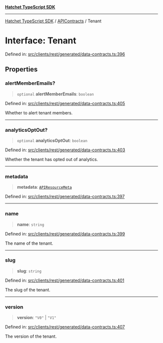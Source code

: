[**Hatchet TypeScript SDK**](../../../../README.md)

***

[Hatchet TypeScript SDK](../../../../README.md) / [APIContracts](../README.md) / Tenant

# Interface: Tenant

Defined in: [src/clients/rest/generated/data-contracts.ts:396](https://github.com/hatchet-dev/hatchet/blob/0288a24f2e9f14787135b399bd47182f4d1260d9/sdks/typescript/src/clients/rest/generated/data-contracts.ts#L396)

## Properties

### alertMemberEmails?

> `optional` **alertMemberEmails**: `boolean`

Defined in: [src/clients/rest/generated/data-contracts.ts:405](https://github.com/hatchet-dev/hatchet/blob/0288a24f2e9f14787135b399bd47182f4d1260d9/sdks/typescript/src/clients/rest/generated/data-contracts.ts#L405)

Whether to alert tenant members.

***

### analyticsOptOut?

> `optional` **analyticsOptOut**: `boolean`

Defined in: [src/clients/rest/generated/data-contracts.ts:403](https://github.com/hatchet-dev/hatchet/blob/0288a24f2e9f14787135b399bd47182f4d1260d9/sdks/typescript/src/clients/rest/generated/data-contracts.ts#L403)

Whether the tenant has opted out of analytics.

***

### metadata

> **metadata**: [`APIResourceMeta`](APIResourceMeta.md)

Defined in: [src/clients/rest/generated/data-contracts.ts:397](https://github.com/hatchet-dev/hatchet/blob/0288a24f2e9f14787135b399bd47182f4d1260d9/sdks/typescript/src/clients/rest/generated/data-contracts.ts#L397)

***

### name

> **name**: `string`

Defined in: [src/clients/rest/generated/data-contracts.ts:399](https://github.com/hatchet-dev/hatchet/blob/0288a24f2e9f14787135b399bd47182f4d1260d9/sdks/typescript/src/clients/rest/generated/data-contracts.ts#L399)

The name of the tenant.

***

### slug

> **slug**: `string`

Defined in: [src/clients/rest/generated/data-contracts.ts:401](https://github.com/hatchet-dev/hatchet/blob/0288a24f2e9f14787135b399bd47182f4d1260d9/sdks/typescript/src/clients/rest/generated/data-contracts.ts#L401)

The slug of the tenant.

***

### version

> **version**: `"V0"` \| `"V1"`

Defined in: [src/clients/rest/generated/data-contracts.ts:407](https://github.com/hatchet-dev/hatchet/blob/0288a24f2e9f14787135b399bd47182f4d1260d9/sdks/typescript/src/clients/rest/generated/data-contracts.ts#L407)

The version of the tenant.
